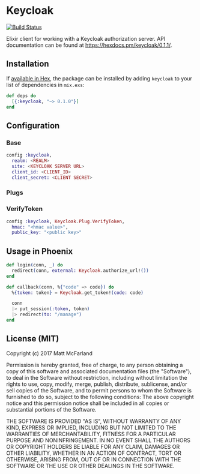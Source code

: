 # Keycloak

[![Build Status](https://travis-ci.org/vanetix/elixir-keycloak.svg?branch=master)](https://travis-ci.org/vanetix/elixir-keycloak)

Elixir client for working with a Keycloak authorization server. API documentation can be found at https://hexdocs.pm/keycloak/0.1.1/.

## Installation

If [available in Hex](https://hex.pm/docs/publish), the package can be installed
by adding `keycloak` to your list of dependencies in `mix.exs`:

```elixir
def deps do
  [{:keycloak, "~> 0.1.0"}]
end
```

## Configuration

### Base

```elixir
config :keycloak,
  realm: <REALM>
  site: <KEYCLOAK SERVER URL>
  client_id: <CLIENT_ID>
  client_secret: <CLIENT SECRET>
```

### Plugs

### VerifyToken

```elixir
config :keycloak, Keycloak.Plug.VerifyToken,
  hmac: "<hmac value>",
  public_key: "<public key>"
```

## Usage in Phoenix

```elixir
def login(conn, _) do
  redirect(conn, external: Keycloak.authorize_url!())
end

def callback(conn, %{"code" => code}) do
  %{token: token} = Keycloak.get_token!(code: code)

  conn
  |> put_session(:token, token)
  |> redirect(to: "/manage")
end
```

## License (MIT)

Copyright (c) 2017 Matt McFarland

Permission is hereby granted, free of charge, to any person obtaining a copy of this software and associated documentation files (the "Software"), to deal in the Software without restriction, including without limitation the rights to use, copy, modify, merge, publish, distribute, sublicense, and/or sell copies of the Software, and to permit persons to whom the Software is furnished to do so, subject to the following conditions: The above copyright notice and this permission notice shall be included in all copies or substantial portions of the Software.

THE SOFTWARE IS PROVIDED "AS IS", WITHOUT WARRANTY OF ANY KIND, EXPRESS OR IMPLIED, INCLUDING BUT NOT LIMITED TO THE WARRANTIES OF MERCHANTABILITY, FITNESS FOR A PARTICULAR PURPOSE AND NONINFRINGEMENT. IN NO EVENT SHALL THE AUTHORS OR COPYRIGHT HOLDERS BE LIABLE FOR ANY CLAIM, DAMAGES OR OTHER LIABILITY, WHETHER IN AN ACTION OF CONTRACT, TORT OR OTHERWISE, ARISING FROM, OUT OF OR IN CONNECTION WITH THE SOFTWARE OR THE USE OR OTHER DEALINGS IN THE SOFTWARE.
